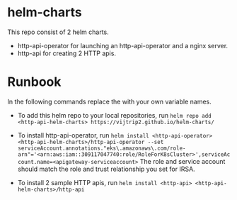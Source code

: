 # helm-charts
This repo consist of 2 helm charts.
* http-api-operator for launching an http-api-operator and a nginx server.
* http-api for creating 2 HTTP apis.

# Runbook
In the following commands replace the <variable-names> with your own variable names.

* To add this helm repo to your local repositories, run
```helm repo add <http-api-helm-charts> https://vijtrip2.github.io/helm-charts/```

* To install http-api-operator, run 
```helm install <http-api-operator> <http-api-helm-charts>/http-api-operator --set serviceAccount.annotations."eks\.amazonaws\.com/role-arn"='<arn:aws:iam::309117047740:role/RoleForK8sCluster>',serviceAccount.name=<apigateway-serviceaccount>```
The role and service account should match the role and trust relationship you set for IRSA.

* To install 2 sample HTTP apis, run
```helm install <http-api> <http-api-helm-charts>/http-api```
